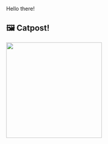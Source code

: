 Hello there!



## 🖼️ Catpost!

<sub>
    <img src="https://cdn2.thecatapi.com/images/1rg.jpg" height="256">
</sub>

